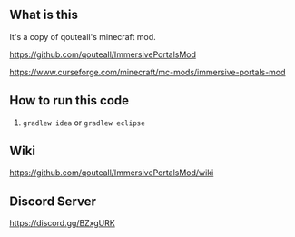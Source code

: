 ## What is this
It's a copy of qouteall's minecraft mod.

https://github.com/qouteall/ImmersivePortalsMod

https://www.curseforge.com/minecraft/mc-mods/immersive-portals-mod

## How to run this code
1. ```gradlew idea``` or ```gradlew eclipse```

## Wiki
https://github.com/qouteall/ImmersivePortalsMod/wiki

## Discord Server
https://discord.gg/BZxgURK
